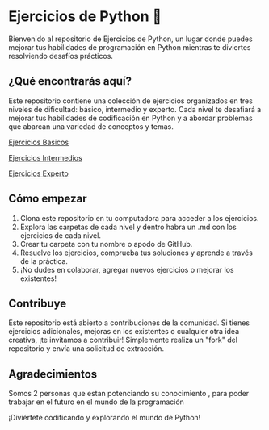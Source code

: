 # Ejercicios de Python 🐍

Bienvenido al repositorio de Ejercicios de Python, un lugar donde puedes mejorar tus habilidades de programación en Python mientras te diviertes resolviendo desafíos prácticos.

## ¿Qué encontrarás aquí?

Este repositorio contiene una colección de ejercicios organizados en tres niveles de dificultad: básico, intermedio y experto. Cada nivel te desafiará a mejorar tus habilidades de codificación en Python y a abordar problemas que abarcan una variedad de conceptos y temas.

[Ejercicios Basicos](https://github.com/IvanDevX/Python_Ejercicios_Practicar/blob/main/Basicos/basicos.md)

[Ejercicios Intermedios](https://github.com/IvanDevX/Python_Ejercicios_Practicar/blob/main/Intermedios/intermedios.md)

[Ejercicios Experto](https://github.com/IvanDevX/Python_Ejercicios_Practicar/blob/main/Expertos/expertos.md)


## Cómo empezar

1. Clona este repositorio en tu computadora para acceder a los ejercicios.
2. Explora las carpetas de cada nivel y dentro habra un .md con los ejercicios de cada nivel.
3. Crear tu carpeta con tu nombre o apodo de GitHub.
4. Resuelve los ejercicios, comprueba tus soluciones y aprende a través de la práctica.
5. ¡No dudes en colaborar, agregar nuevos ejercicios o mejorar los existentes!

## Contribuye

Este repositorio está abierto a contribuciones de la comunidad. Si tienes ejercicios adicionales, mejoras en los existentes o cualquier otra idea creativa, ¡te invitamos a contribuir! Simplemente realiza un "fork" del repositorio y envía una solicitud de extracción.

## Agradecimientos

Somos 2 personas que estan potenciando su conocimiento , para poder trabajar en el futuro en el mundo de la programación

¡Diviértete codificando y explorando el mundo de Python!
